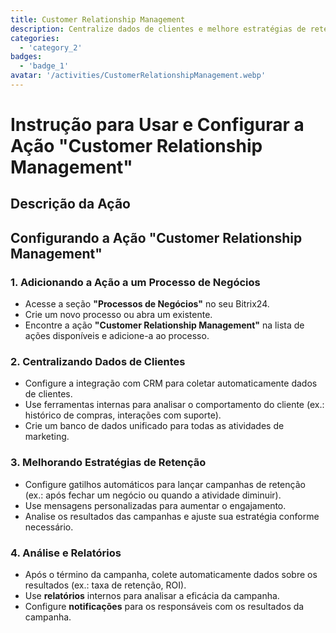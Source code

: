 ```yaml
---
title: Customer Relationship Management
description: Centralize dados de clientes e melhore estratégias de retenção.
categories: 
  - 'category_2'
badges: 
  - 'badge_1'
avatar: '/activities/CustomerRelationshipManagement.webp'
---
```


# Instrução para Usar e Configurar a Ação "Customer Relationship Management"

## Descrição da Ação

## **Configurando a Ação "Customer Relationship Management"**

### 1. Adicionando a Ação a um Processo de Negócios
- Acesse a seção **"Processos de Negócios"** no seu Bitrix24.
- Crie um novo processo ou abra um existente.
- Encontre a ação **"Customer Relationship Management"** na lista de ações disponíveis e adicione-a ao processo.

### 2. Centralizando Dados de Clientes
- Configure a integração com CRM para coletar automaticamente dados de clientes.
- Use ferramentas internas para analisar o comportamento do cliente (ex.: histórico de compras, interações com suporte).
- Crie um banco de dados unificado para todas as atividades de marketing.

### 3. Melhorando Estratégias de Retenção
- Configure gatilhos automáticos para lançar campanhas de retenção (ex.: após fechar um negócio ou quando a atividade diminuir).
- Use mensagens personalizadas para aumentar o engajamento.
- Analise os resultados das campanhas e ajuste sua estratégia conforme necessário.

### 4. Análise e Relatórios
- Após o término da campanha, colete automaticamente dados sobre os resultados (ex.: taxa de retenção, ROI).
- Use **relatórios** internos para analisar a eficácia da campanha.
- Configure **notificações** para os responsáveis com os resultados da campanha.